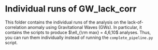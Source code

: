 # Individual runs of GW_lack_corr

This folder contains the individual runs of the analysis on the lack-of-correlation
anomaly using Gravitational Waves (GWs). In particular, it contains the scripts to
produce $\ell_{\rm max} = 4,6,10$ analyses. Thus, you can run them individually instead
of running the `complete_pipeline.py` script.